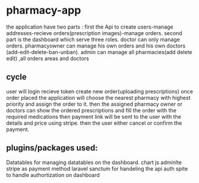 # pharmacy-app
the application have two parts :
first the Api to create users-manage addresses-recieve orders(prescription images)-manage orders.
second part is the dashboard which serve three roles.
doctor can only manage orders.
pharmacyowner can manage his own orders and his own doctors (add-edit-delete-ban-unban).
admin can manage all pharmacies(add delete edit) ,all orders areas and doctors

## cycle
user will login recieve token create new order(uploading prescriptions)
once order placed the application will choose the nearest pharmacy with highest priority and assign the order to it.
then the assigned pharmacy owner or doctors can show the ordered prescriptions and fill the order with the required medications
then payment link will be sent to the user with the details and price using stripe.
then the user either cancel or confirm the payment.

## plugins/packages used:
Datatables for managing datatables on the dashboard.
chart js 
adminlte
stripe as payment method
laravel sanctum for handeling the api auth 
spite to handle authortization on dashboard

 
